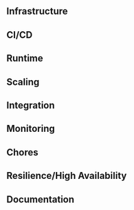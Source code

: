 ## Infrastructure

## CI/CD

## Runtime

## Scaling

## Integration

## Monitoring

## Chores

## Resilience/High Availability

## Documentation